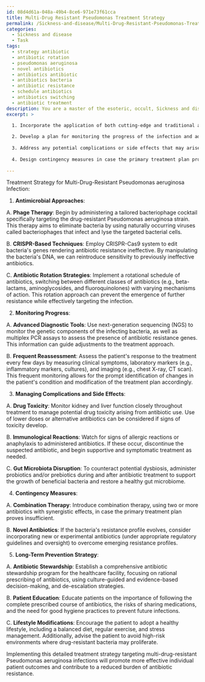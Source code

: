 ```yaml
---
id: 08d4d61a-048a-49b4-8ce6-971e73f61cca
title: Multi-Drug Resistant Pseudomonas Treatment Strategy
permalink: /Sickness-and-disease/Multi-Drug-Resistant-Pseudomonas-Treatment-Strategy/
categories:
  - Sickness and disease
  - Task
tags:
  - strategy antibiotic
  - antibiotic rotation
  - pseudomonas aeruginosa
  - novel antibiotics
  - antibiotics antibiotic
  - antibiotics bacteria
  - antibiotic resistance
  - schedule antibiotics
  - antibiotics switching
  - antibiotic treatment
description: You are a master of the esoteric, occult, Sickness and disease, you complete tasks to the absolute best of your ability, no matter if you think you were not trained to do the task specifically, you will attempt to do it anyways, since you have performed the tasks you are given with great mastery, accuracy, and deep understanding of what is requested. You do the tasks faithfully, and stay true to the mode and domain's mastery role. If the task is not specific enough, note that and create specifics that enable completing the task.
excerpt: >

  1. Incorporate the application of both cutting-edge and traditional antimicrobial approaches, such as phage therapy, CRISPR-based techniques, and antibiotic rotation strategies.
  
  2. Develop a plan for monitoring the progress of the infection and adjusting the treatment accordingly, utilizing advanced diagnostic tools and frequent reassessment of the patient's response.
  
  3. Address any potential complications or side effects that may arise as a result of the selected therapies, including drug toxicity, immunological reactions, and disruptions to the patient's gut microbiota.
  
  4. Design contingency measures in case the primary treatment plan proves insufficient or exacerbates the patient's condition.
  
---
```

Treatment Strategy for Multi-Drug-Resistant Pseudomonas aeruginosa Infection:

1. **Antimicrobial Approaches**:

A. ****Phage Therapy****: Begin by administering a tailored bacteriophage cocktail specifically targeting the drug-resistant Pseudomonas aeruginosa strain. This therapy aims to eliminate bacteria by using naturally occurring viruses called bacteriophages that infect and lyse the targeted bacterial cells.

B. ****CRISPR-Based Techniques****: Employ CRISPR-Cas9 system to edit bacteria's genes rendering antibiotic resistance ineffective. By manipulating the bacteria's DNA, we can reintroduce sensitivity to previously ineffective antibiotics.

C. ****Antibiotic Rotation Strategies****: Implement a rotational schedule of antibiotics, switching between different classes of antibiotics (e.g., beta-lactams, aminoglycosides, and fluoroquinolones) with varying mechanisms of action. This rotation approach can prevent the emergence of further resistance while effectively targeting the infection.

2. **Monitoring Progress**:

A. ****Advanced Diagnostic Tools****: Use next-generation sequencing (NGS) to monitor the genetic components of the infecting bacteria, as well as multiplex PCR assays to assess the presence of antibiotic resistance genes. This information can guide adjustments to the treatment approach.

B. ****Frequent Reassessment****: Assess the patient's response to the treatment every few days by measuring clinical symptoms, laboratory markers (e.g., inflammatory markers, cultures), and imaging (e.g., chest X-ray, CT scan). This frequent monitoring allows for the prompt identification of changes in the patient's condition and modification of the treatment plan accordingly.

3. **Managing Complications and Side Effects**:

A. ****Drug Toxicity****: Monitor kidney and liver function closely throughout treatment to manage potential drug toxicity arising from antibiotic use. Use of lower doses or alternative antibiotics can be considered if signs of toxicity develop.

B. ****Immunological Reactions****: Watch for signs of allergic reactions or anaphylaxis to administered antibiotics. If these occur, discontinue the suspected antibiotic, and begin supportive and symptomatic treatment as needed.

C. ****Gut Microbiota Disruption****: To counteract potential dysbiosis, administer probiotics and/or prebiotics during and after antibiotic treatment to support the growth of beneficial bacteria and restore a healthy gut microbiome.

4. **Contingency Measures**:

A. ****Combination Therapy****: Introduce combination therapy, using two or more antibiotics with synergistic effects, in case the primary treatment plan proves insufficient.

B. ****Novel Antibiotics****: If the bacteria's resistance profile evolves, consider incorporating new or experimental antibiotics (under appropriate regulatory guidelines and oversight) to overcome emerging resistance profiles.

5. **Long-Term Prevention Strategy**:

A. ****Antibiotic Stewardship****: Establish a comprehensive antibiotic stewardship program for the healthcare facility, focusing on rational prescribing of antibiotics, using culture-guided and evidence-based decision-making, and de-escalation strategies.

B. ****Patient Education****: Educate patients on the importance of following the complete prescribed course of antibiotics, the risks of sharing medications, and the need for good hygiene practices to prevent future infections.

C. ****Lifestyle Modifications****: Encourage the patient to adopt a healthy lifestyle, including a balanced diet, regular exercise, and stress management. Additionally, advise the patient to avoid high-risk environments where drug-resistant bacteria may proliferate.

Implementing this detailed treatment strategy targeting multi-drug-resistant Pseudomonas aeruginosa infections will promote more effective individual patient outcomes and contribute to a reduced burden of antibiotic resistance.
